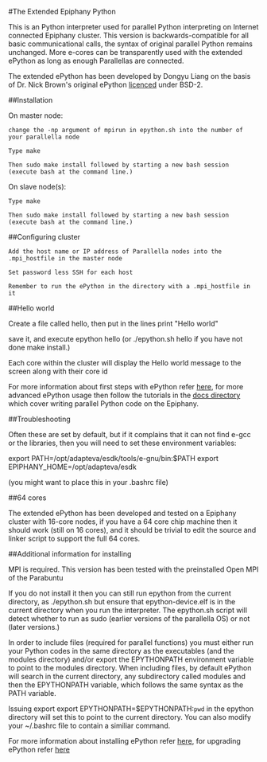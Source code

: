 #The Extended Epiphany Python

This is an Python interpreter used for parallel Python interpreting on Internet connected Epiphany cluster.
This version is backwards-compatible for all basic communicational calls, the syntax of original parallel Python remains unchanged.
More e-cores can be transparently used with the extended ePython as long as enough Parallellas are connected.

The extended ePython has been developed by Dongyu Liang on the basis of Dr. Nick Brown's original ePython [licenced](LICENCE) under BSD-2.

##Installation

  On master node:

    change the -np argument of mpirun in epython.sh into the number of your parallella node

    Type make

    Then sudo make install followed by starting a new bash session (execute bash at the command line.)

  On slave node(s):

    Type make

    Then sudo make install followed by starting a new bash session (execute bash at the command line.)

##Configuring cluster

    Add the host name or IP address of Parallella nodes into the .mpi_hostfile in the master node

    Set password less SSH for each host

    Remember to run the ePython in the directory with a .mpi_hostfile in it

##Hello world

  Create a file called hello, then put in the lines
  print "Hello world"

  save it, and execute epython hello (or ./epython.sh hello if you have not done make install.)

  Each core within the cluster will display the Hello world message to the screen along with their core id

  For more information about first steps with ePython refer [here](docs/tutorial1.md), for more advanced ePython usage then follow the  tutorials in the [docs directory](docs) which cover writing parallel Python code on the Epiphany.

##Troubleshooting

  Often these are set by default, but if it complains that it can not find e-gcc or the libraries, then you will need to set these  environment variables:

  export PATH=/opt/adapteva/esdk/tools/e-gnu/bin:$PATH
  export EPIPHANY_HOME=/opt/adapteva/esdk

(you might want to place this in your .bashrc file)

##64 cores

The extended ePython has been developed and tested on a Epiphany cluster with 16-core nodes, if you have a 64 core chip machine then it should work (still on 16 cores), and it should be trivial to edit the source and linker script to support the full 64 cores.

##Additional information for installing

MPI is required. This version has been tested with the preinstalled Open MPI of the Parabuntu

If you do not install it then you can still run epython from the current directory, as ./epython.sh but ensure that epython-device.elf is in the current directory when you run the interpreter. The epython.sh script will detect whether to run as sudo (earlier versions of the parallella OS) or not (later versions.)

In order to include files (required for parallel functions) you must either run your Python codes in the same directory as the executables (and the modules directory) and/or export the EPYTHONPATH environment variable to point to the modules directory. When including files, by default ePython will search in the current directory, any subdirectory called modules and then the EPYTHONPATH variable, which follows the same syntax as the PATH variable.

Issuing export export EPYTHONPATH=$EPYTHONPATH:`pwd` in the epython directory will set this to point to the current directory. You can also modify your ~/.bashrc file to contain a similiar command.

For more information about installing ePython refer [here](docs/tutorial1.md), for upgrading ePython refer [here](docs/installupgrade.md)
